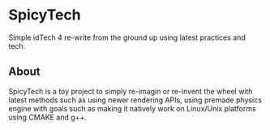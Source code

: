 # SpicyTech
Simple idTech 4 re-write from the ground up using latest practices and tech.

## About

SpicyTech is a toy project to simply re-imagin or re-invent the wheel with latest methods such 
as using newer rendering APIs, using premade physics engine with goals such as making it natively work on Linux/Unix platforms using CMAKE and g++.
